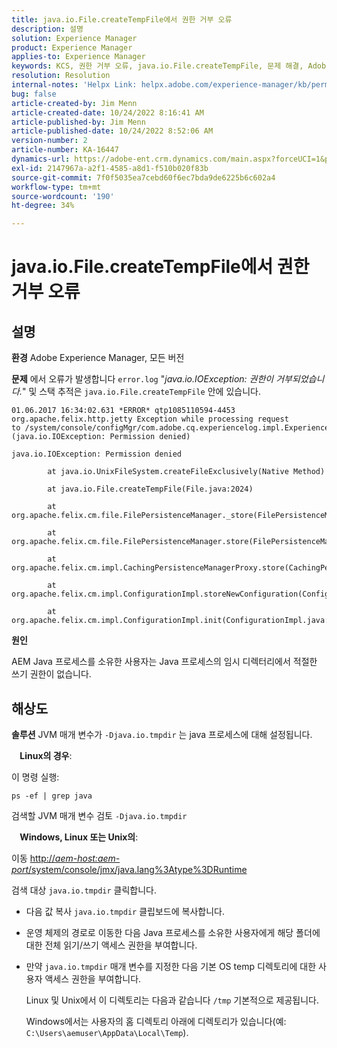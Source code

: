 ```yaml
---
title: java.io.File.createTempFile에서 권한 거부 오류
description: 설명
solution: Experience Manager
product: Experience Manager
applies-to: Experience Manager
keywords: KCS, 권한 거부 오류, java.io.File.createTempFile, 문제 해결, Adobe Experience Manager
resolution: Resolution
internal-notes: 'Helpx Link: helpx.adobe.com/experience-manager/kb/permission_denied_error_from_java_io_file.html'
bug: false
article-created-by: Jim Menn
article-created-date: 10/24/2022 8:16:41 AM
article-published-by: Jim Menn
article-published-date: 10/24/2022 8:52:06 AM
version-number: 2
article-number: KA-16447
dynamics-url: https://adobe-ent.crm.dynamics.com/main.aspx?forceUCI=1&pagetype=entityrecord&etn=knowledgearticle&id=6bab172c-7453-ed11-bba2-6045bd0065f9
exl-id: 2147967a-a2f1-4585-a8d1-f510b020f83b
source-git-commit: 7f0f5035ea7cebd60f6ec7bda9de6225b6c602a4
workflow-type: tm+mt
source-wordcount: '190'
ht-degree: 34%

---
```


# java.io.File.createTempFile에서 권한 거부 오류

## 설명


<b>환경</b>
Adobe Experience Manager, 모든 버전

<b>문제</b>
에서 오류가 발생합니다 `error.log` &quot;*java.io.IOException: 권한이 거부되었습니다.*&quot; 및 스택 추적은 `java.io.File.createTempFile` 안에 있습니다.


```
01.06.2017 16:34:02.631 *ERROR* qtp1085110594-4453 org.apache.felix.http.jetty Exception while processing request to /system/console/configMgr/com.adobe.cq.experiencelog.impl.ExperienceLogConfigServlet (java.io.IOException: Permission denied)

java.io.IOException: Permission denied

        at java.io.UnixFileSystem.createFileExclusively(Native Method)

        at java.io.File.createTempFile(File.java:2024)

        at org.apache.felix.cm.file.FilePersistenceManager._store(FilePersistenceManager.java:699)

        at org.apache.felix.cm.file.FilePersistenceManager.store(FilePersistenceManager.java:660)

        at org.apache.felix.cm.impl.CachingPersistenceManagerProxy.store(CachingPersistenceManagerProxy.java:242)

        at org.apache.felix.cm.impl.ConfigurationImpl.storeNewConfiguration(ConfigurationImpl.java:462)

        at org.apache.felix.cm.impl.ConfigurationImpl.init(ConfigurationImpl.java:183)
```


<b>원인</b>

AEM Java 프로세스를 소유한 사용자는 Java 프로세스의 임시 디렉터리에서 적절한 쓰기 권한이 없습니다.




## 해상도


<b>솔루션</b>
JVM 매개 변수가 `-Djava.io.tmpdir` 는 java 프로세스에 대해 설정됩니다.

<b>    Linux의 경우</b>:

이 명령 실행:


```
ps -ef | grep java
```


검색할 JVM 매개 변수 검토 `-Djava.io.tmpdir`

<b>    Windows, Linux 또는 Unix의</b>:

이동 [http://*aem-host:aem-port*/system/console/jmx/java.lang%3Atype%3DRuntime](http://aem-host:aem-port/system/console/jmx/java.lang%3Atype%3DRuntime)

검색 대상 `java.io.tmpdir` 클릭합니다.

- 다음 값 복사 `java.io.tmpdir` 클립보드에 복사합니다.
- 운영 체제의 경로로 이동한 다음 Java 프로세스를 소유한 사용자에게 해당 폴더에 대한 전체 읽기/쓰기 액세스 권한을 부여합니다.
- 만약 `java.io.tmpdir` 매개 변수를 지정한 다음 기본 OS temp 디렉토리에 대한 사용자 액세스 권한을 부여합니다.

   Linux 및 Unix에서 이 디렉토리는 다음과 같습니다 `/tmp` 기본적으로 제공됩니다.

   Windows에서는 사용자의 홈 디렉토리 아래에 디렉토리가 있습니다(예: `C:\Users\aemuser\AppData\Local\Temp`).
